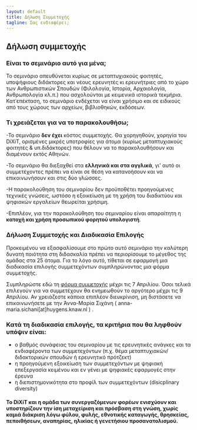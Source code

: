 ```yaml
---
layout: default
title: Δήλωση Συμμετοχής
tagline: Σας ενδιαφέρει; 
---
```


## Δήλωση συμμετοχής
### Είναι το σεμινάριο αυτό για μένα;
Το σεμινάριο απευθύνεται κυρίως σε μεταπτυχιακούς φοιτητές, υποψήφιους διδάκτορες και νέους ερευνητές κι ερευνήτριες από το χώρο των Ανθρωπιστικών Σπουδών (Φιλολογία, Ιστορία, Αρχαιολογία, Ανθρωπολογία κλ.π.) που ασχολούνται με κειμενικά ιστορικά τεκμήρια.
Κατ᾽επέκταση, το σεμινάριο ενδέχεται να είναι χρήσιμο και σε ειδικούς από τους χώρους των αρχείων, βιβλιοθηκών, εκδόσεων.

### Τι χρειάζεται για να το παρακολουθήσω;
-Το σεμινάριο **δεν έχει** κόστος συμμετοχής. Θα χορηγηθούν, χορηγία του DiXiT, ορισμένες μικρές υποτροφίες για άτομα (κυρίως μεταπτυχιακούς φοιτητές & υπ.διδάκτορες) που θέλουν να το παρακολουθήσουν και διαμένουν εκτός Αθηνών.

-Το σεμινάριο θα διεξαχθεί στα **ελληνικά και στα αγγλικά**, γι' αυτό οι συμμετέχοντες πρέπει να είναι σε θέση να κατανοήσουν και να επικοινωνήσουν και στις δύο γλώσσες.

-Η παρακολούθηση του σεμιναρίου δεν προϋποθέτει προηγούμενες τεχνικές γνώσεις, ωστόσο η εξοικείωση με τη χρήση του διαδικτύου και ψηφιακών εργαλείων θεωρείται χρήσιμη. 

-Επιπλέον, για την παρακολούθηση του σεμιναρίου είναι απαραίτητη η **κατοχή και χρήση προσωπικού φορητού υπολογιστή**. 

### Δήλωση Συμμετοχής και Διαδικασία Επιλογής
Προκειμένου να εξασφαλίσουμε στο πρώτο αυτό σεμινάριο την καλύτερη δυνατή ποιότητα στη διδασκαλία πρέπει να περιορίσουμε το μέγεθος της ομάδας στα 25 άτομα. Για το λόγο αυτό, τίθεται σε εφαρμογή μια διαδικασία επιλογής συμμετεχόντων συμπληρώνοντας μια φόρμα συμμετοχής.

Συμπληρώστε εδώ τη <a href=" https://docs.google.com/forms/d/1hAzKDlwfR7gSjX5GOXwvgEtKDequrkJ-pJEJ9JZEj9k/viewform?edit_requested=true&fbzx=303412969021760960\">φόρμα συμμετοχής</a> μέχρι τις 7 Απριλίου. Όσοι τελικά επιλεγούν για να συμμετέχουν θα ενημεωθούν το αργότερο μέχρι τις 9 Απριλίου. Αν χρειάζεστε κάποια επιπλέον διευκρίνιση, μη διστάσετε να επικοινωνήσετε με την Άννα-Μαρία Σιχάνη ( anna-maria.sichani[at]huygens.knaw.nl ) .

### Κατά τη διαδικασία επιλογής, τα κριτήρια που θα ληφθούν υπόψιν είναι:
- ο βαθμός συνάφειας του σεμιναρίου με τις ερευνητικές ανάγκες και τα ενδιαφέροντα των συμμετεχόντων (π.χ. θέμα μεταπτυχιακών/διδακτορικών σπουδών ή ερευνητικό πρότζεκτ)
- η προηγούμενη εξοικείωση των συμμετεχόντων με ψηφιακή επεξεργασία κειμένου και εν γένει με ψηφιακές εφαρμογές στην έρευνα
- η διεπιστημονικότητα στο προφίλ των συμμετεχόντων (disicplinary diversity)

#### Το DiXiT και η ομάδα των συνεργαζόμενων φορέων ενισχύουν και υποστηρίζουν την ίση μεταχείριση και πρόσβαση στη γνώση, χωρίς καμιά διάκριση λόγω φύλου, φυλής, εθνοτικής καταγωγής, θρησκείας, πεποιθήσεων, αναπηρίας, ηλικίας ή γενετήσιου προσανατολισμού.
